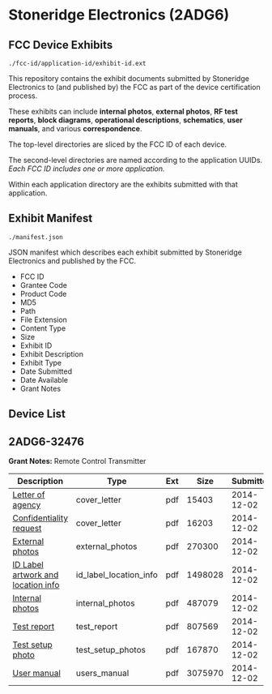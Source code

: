 # Stoneridge Electronics (2ADG6)
## FCC Device Exhibits

```
./fcc-id/application-id/exhibit-id.ext
```

This repository contains the exhibit documents submitted by Stoneridge Electronics to (and published by) the FCC as part of the device certification process.

These exhibits can include **internal photos**, **external photos**, **RF test reports**, **block diagrams**, **operational descriptions**, **schematics**, **user manuals**, and various **correspondence**.

The top-level directories are sliced by the FCC ID of each device.

The second-level directories are named according to the application UUIDs. *Each FCC ID includes one or more application.*

Within each application directory are the exhibits submitted with that application. 

## Exhibit Manifest

```
./manifest.json
```

JSON manifest which describes each exhibit submitted by Stoneridge Electronics and published by the FCC.

- FCC ID
- Grantee Code
- Product Code
- MD5
- Path
- File Extension
- Content Type
- Size
- Exhibit ID
- Exhibit Description
- Exhibit Type
- Date Submitted
- Date Available
- Grant Notes

## Device List
## 2ADG6-32476
**Grant Notes:** Remote Control Transmitter

| Description | Type | Ext | Size | Submitted | Available |
| ----------- | ---- | --- | ---- | --------- | --------- |
| [Letter of agency](2ADG6-32476/6de249bf1e8c4ee103f446b2f1065d0d/2461048.pdf) | cover_letter | pdf | 15403 | 2014-12-02 | 2014-12-02 |
| [Confidentiality request](2ADG6-32476/6de249bf1e8c4ee103f446b2f1065d0d/2461049.pdf) | cover_letter | pdf | 16203 | 2014-12-02 | 2014-12-02 |
| [External photos](2ADG6-32476/6de249bf1e8c4ee103f446b2f1065d0d/2461050.pdf) | external_photos | pdf | 270300 | 2014-12-02 | 2014-12-02 |
| [ID Label artwork and location info](2ADG6-32476/6de249bf1e8c4ee103f446b2f1065d0d/2461052.pdf) | id_label_location_info | pdf | 1498028 | 2014-12-02 | 2014-12-02 |
| [Internal photos](2ADG6-32476/6de249bf1e8c4ee103f446b2f1065d0d/2461051.pdf) | internal_photos | pdf | 487079 | 2014-12-02 | 2014-12-02 |
| [Test report](2ADG6-32476/6de249bf1e8c4ee103f446b2f1065d0d/2461053.pdf) | test_report | pdf | 807569 | 2014-12-02 | 2014-12-02 |
| [Test setup photo](2ADG6-32476/6de249bf1e8c4ee103f446b2f1065d0d/2461054.pdf) | test_setup_photos | pdf | 167870 | 2014-12-02 | 2014-12-02 |
| [User manual](2ADG6-32476/6de249bf1e8c4ee103f446b2f1065d0d/2461055.pdf) | users_manual | pdf | 3075970 | 2014-12-02 | 2014-12-02 |
